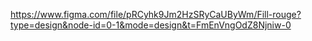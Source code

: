 https://www.figma.com/file/pRCyhk9Jm2HzSRyCaUByWm/Fill-rouge?type=design&node-id=0-1&mode=design&t=FmEnVngOdZ8Njniw-0
